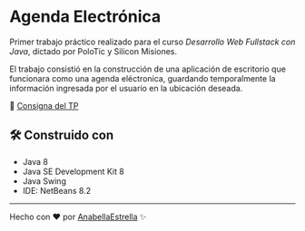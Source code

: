 # Agenda Electrónica

Primer trabajo práctico realizado para el curso _Desarrollo Web Fullstack con Java_, dictado por PoloTic y Silicon Misiones.

El trabajo consistió en la construcción de una aplicación de escritorio que funcionara como una agenda eléctronica, guardando temporalmente la información ingresada por el usuario en la ubicación deseada.

📄 [Consigna del TP](https://drive.google.com/file/d/1mZgWduCiYEFuWA9Ohqe3vqAxwDCIsHEj/view?usp=sharing)

## 🛠️ Construido con
- Java 8
- Java SE Development Kit 8
- Java Swing
- IDE: NetBeans 8.2

---
Hecho con ❤ por [AnabellaEstrella](https://github.com/AnabellaEstrella) ✨
